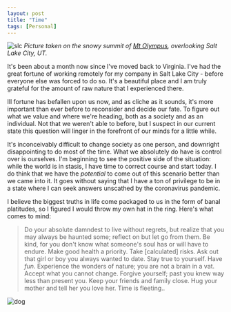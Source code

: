 ```yaml
---
layout: post
title: "Time"
tags: [Personal]
---
```


![slc](../images/2020-04-18-slc.png)
_Picture taken on the snowy summit of [Mt
Olympus](https://www.google.com/maps/place/Mt+Olympus/@40.6416252,-112.007876,54401m/data=!3m1!1e3!4m5!3m4!1s0x8752638dcfbec3b9:0xf2f8b6ccffdb99bc!8m2!3d40.6566144!4d-111.7710429), overlooking Salt Lake City, UT._

It's been about a month now since I've moved back to Virginia. I've had the
great fortune of working remotely for my company in Salt Lake City - before
everyone else was forced to do so. It's a beautiful place and I am truly
grateful for the amount of raw nature that I experienced there.

Ill fortune has befallen upon us now, and as cliche as it sounds, it's more
important than ever before to reconsider and decide our fate. To figure out what
we value and where we're heading, both as a society and as an individual. Not
that we weren't able to before, but I suspect in our current state this question
will linger in the forefront of our minds for a little while.

<!--more-->

It's inconceivably difficult to change society as one person, and downright
disappointing to do most of the time. What we absolutely do have is control over
is ourselves. I'm beginning to see the positive side of the situation: while the
world is in stasis, I have time to correct course and start today. I do think
that we have the _potential_ to come out of this scenario better than we came
into it. It goes without saying that I have a ton of privilege to be in a state
where I can seek answers unscathed by the coronavirus pandemic.

I believe the biggest truths in life come packaged to us in the form of banal
platitudes, so I figured I would throw my own hat in the ring. Here's what comes
to mind:
> Do your absolute damndest to live without regrets, but realize that you may
always be haunted some; reflect on but let go from them. Be kind, for you don't
know what someone's soul has or will have to endure. Make good health a
priority. Take [calculated] risks. Ask out that girl or boy you always wanted to
date. Stay true to yourself. Have _fun_. Experience the wonders of nature; you
are not a brain in a vat. Accept what you cannot change. Forgive yourself; past
you knew way less than present you. Keep your friends and family close. Hug your
mother and tell her you love her. Time is fleeting..

![dog](../images/2020-04-18-dog.png)
